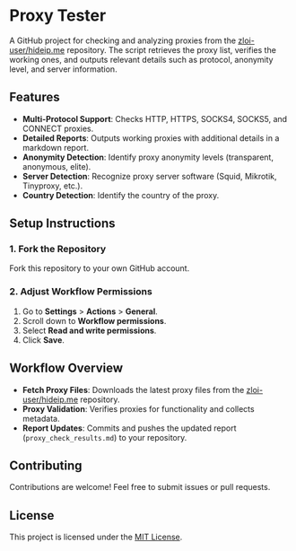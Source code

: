 # Proxy Tester

A GitHub project for checking and analyzing proxies from the [zloi-user/hideip.me](https://github.com/zloi-user/hideip.me) repository. The script retrieves the proxy list, verifies the working ones, and outputs relevant details such as protocol, anonymity level, and server information.

## Features

- **Multi-Protocol Support**: Checks HTTP, HTTPS, SOCKS4, SOCKS5, and CONNECT proxies.
- **Detailed Reports**: Outputs working proxies with additional details in a markdown report.
- **Anonymity Detection**: Identify proxy anonymity levels (transparent, anonymous, elite).
- **Server Detection**: Recognize proxy server software (Squid, Mikrotik, Tinyproxy, etc.).
- **Country Detection**: Identify the country of the proxy.

## Setup Instructions

### 1. Fork the Repository
Fork this repository to your own GitHub account.

### 2. Adjust Workflow Permissions
1. Go to **Settings** > **Actions** > **General**.
2. Scroll down to **Workflow permissions**.
3. Select **Read and write permissions**.
4. Click **Save**.

## Workflow Overview

- **Fetch Proxy Files**: Downloads the latest proxy files from the [zloi-user/hideip.me](https://github.com/zloi-user/hideip.me) repository.
- **Proxy Validation**: Verifies proxies for functionality and collects metadata.
- **Report Updates**: Commits and pushes the updated report (`proxy_check_results.md`) to your repository.

## Contributing

Contributions are welcome! Feel free to submit issues or pull requests.

## License

This project is licensed under the [MIT License](LICENSE.txt).
